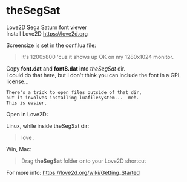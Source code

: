 # theSegSat
Love2D Sega Saturn font viewer  
Install Love2D  https://love2d.org

Screensize is set in the conf.lua file:  

>It's 1200x800 'cuz it shows up OK on my 1280x1024 monitor.  

Copy **font.dat** and **font8.dat** into *theSegSat* dir.  
I could do that here, but I don't think you can include the font in a GPL license...  
  
    There's a trick to open files outside of that dir,  
    but it involves installing luafilesystem...  meh.  
    This is easier.  

Open in Love2D:  

Linux, while inside theSegSat dir:  
>love .

Win, Mac:  
>Drag **theSegSat** folder onto your Love2D shortcut  

For more info:  https://love2d.org/wiki/Getting_Started
